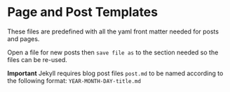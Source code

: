 Page and Post Templates
=======================

These files are predefined with all the yaml front matter needed for posts and
pages.

Open a file for new posts then `save file as` to the section needed so the files
can be re-used.

**Important** Jekyll requires blog post files `post.md` to be named according to
the following format:
`YEAR-MONTH-DAY-title.md`
